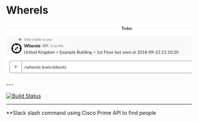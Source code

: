 # WhereIs
<p align="center">
  <img src="https://raw.githubusercontent.com/LewisLebentz/lewislebentz.github.io/master/images/Screenshot%202018-09-23%20at%2021.12.42.png" alt="WhereIs - Slack Command"/> 
</p>
---

[![Build Status](https://travis-ci.com/LewisLebentz/WhereIs.svg?token=Usao5Q8RYnzQveEaz7e6&branch=master)](https://travis-ci.com/LewisLebentz/WhereIs)

---
**Slack slash command using Cisco Prime API to find people
